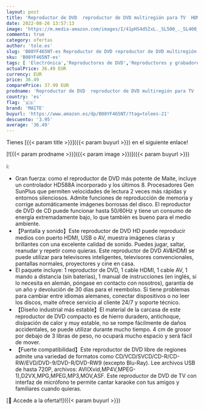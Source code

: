 ```yaml
---
layout: post
title: 'Reproductor de DVD  reproductor de DVD multiregión para TV  HDMI AV  entrada USB  Mic  NTSC/PAL  mando a distancia  televisor compacto  reproductor de DVD HD de Maite'
date: 2022-08-26 13:57:13
image: 'https://m.media-amazon.com/images/I/41pHS4dSIxL._SL500_._SL400_.jpg'
comments: true
category: ofertas
author: 'tole.es'
slug: 'B08YF465NT-es Reproductor de DVD reproductor de DVD multiregión para TV...'
sku: 'B08YF465NT-es'
tags: [ 'Electrónica','Reproductores de DVD','Reproductores y grabadores de DVD','TV, vídeo y home cinema','maite','televisor','🇪🇸', ]
actualPrice: 36.49 EUR
currency: EUR
price: 36.49
comparePrice: 37.99 EUR
prodname: 'Reproductor de DVD  reproductor de DVD multiregión para TV  HDMI AV  entrada USB  Mic  NTSC/PAL  mando a distancia  televisor compacto  reproductor de DVD HD de Maite'
country: 'es'
flag: '🇪🇸'
brand: 'MAITE'
buyurl: 'https://www.amazon.es/dp/B08YF465NT/?tag=tolees-21'
descuento: '3.95'
average: '36.49'
---
```


Tienes [{{< param title >}}]({{< param buyurl >}}) en el siguiente enlace!

[![{{< param prodname >}}]({{< param image >}})]({{< param buyurl >}})

ℹ️:

- Gran fuerza: como el reproductor de DVD más potente de Maite, incluye un controlador HD588A incorporado y los últimos 8. Procesadores Gen SunPlus que permiten velocidades de lectura 2 veces más rápidas y entornos silenciosos. Admite funciones de reproducción de memoria y corrige automáticamente imágenes borrosas del disco. El reproductor de DVD de CD puede funcionar hasta 50/60Hz y tiene un consumo de energía extremadamente bajo, lo que también es bueno para el medio ambiente.
- 【Pantalla y sonido】Este reproductor de DVD HD puede reproducir medios con puerto HDMI, USB o AV, muestra imágenes claras y brillantes con una excelente calidad de sonido. Puedes jugar, saltar, reanudar y repetir como quieras. Este reproductor de DVD AV&HDMI se puede utilizar para televisores inteligentes, televisores convencionales, pantallas normales, proyectores y cine en casa.
- El paquete incluye: 1 reproductor de DVD, 1 cable HDMI, 1 cable AV, 1 mando a distancia (sin baterías), 1 manual de instrucciones (en inglés, si lo necesita en alemán, póngase en contacto con nosotros), garantía de un año y devolución de 30 días para el reembolso. Si tiene problemas para cambiar entre idiomas alemanes, conectar dispositivos o no leer los discos, maite ofrece servicio al cliente 24/7 y soporte técnico.
- 【Diseño industrial más estable】El material de la carcasa de este reproductor de DVD compacto es de hierro duradero, antichoque, disipación de calor y muy estable, no se rompe fácilmente de daños accidentales, se puede utilizar durante mucho tiempo. 4 cm de grosor por debajo de 3 libras de peso, no ocupará mucho espacio y será fácil de mover.
- 【Fuerte compatibilidad】Este reproductor de DVD libre de regiones admite una variedad de formatos como CD/VCD/SVCD/CD-R/CD-RW/EVD/DVD-9/DVD-R/DVD-RW9 (excepto Blu-Ray). Lee archivos USB de hasta 720P, archivos: AVI(Xvid,MP4V,MPEG-1),D2VX,MPG,MPEG,MP3,MOV,ASF. Este reproductor de DVD de TV con interfaz de micrófono te permite cantar karaoke con tus amigos y familiares cuando quieras.

[🛒 Accede a la oferta!!]({{< param buyurl >}})
